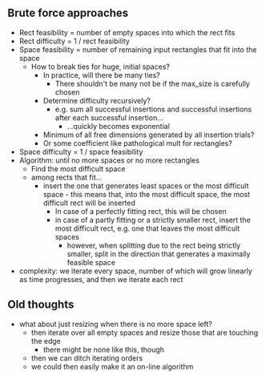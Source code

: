 ## Brute force approaches

- Rect feasibility = number of empty spaces into which the rect fits
- Rect difficulty = 1 / rect feasibility
- Space feasibility = number of remaining input rectangles that fit into the space
	- How to break ties for huge, initial spaces?
		- In practice, will there be many ties?
			- There shouldn't be many not be if the max_size is carefully chosen
		- Determine difficulty recursively?
			- e.g. sum all successful insertions and successful insertions after each successful insertion...
				- ...quickly becomes exponential
		- Minimum of all free dimensions generated by all insertion trials?
		- Or some coefficient like pathological mult for rectangles?
- Space difficulty = 1 / space feasibility
- Algorithm: until no more spaces or no more rectangles
	- Find the most difficult space
	- among rects that fit...
		- insert the one that generates least spaces or the most difficult space - this means that, into the most difficult space, the most difficult rect will be inserted
			- In case of a perfectly fitting rect, this will be chosen
			- in case of a partly fitting or a strictly smaller rect, insert the most difficult rect, e.g. one that leaves the most difficult spaces
				- however, when splitting due to the rect being strictly smaller, split in the direction that generates a maximally feasible space
- complexity: we iterate every space, number of which will grow linearly as time progresses, and then we iterate each rect 

## Old thoughts

- what about just resizing when there is no more space left?
	- then iterate over all empty spaces and resize those that are touching the edge
		- there might be none like this, though
	- then we can ditch iterating orders
	- we could then easily make it an on-line algorithm
